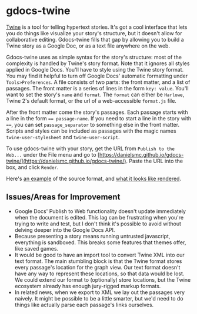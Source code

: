 # gdocs-twine
[Twine](https://twinery.org) is a tool for telling hypertext stories. It's got a cool interface that lets you do things like visualize your story's structure, but it doesn't allow for collaborative editing. Gdocs-twine fills that gap by allowing you to build a Twine story as a Google Doc, or as a text file anywhere on the web. 

Gdocs-twine uses as simple syntax for the story's structure: most of the complexity is handled by Twine's story format. Note that it ignores all styles applied in Google Docs. You'll have to style using the Twine story format. You may find it helpful to turn off Google Docs' automatic formatting under `Tools>Preferences`. A file consists of two parts: the front matter, and a list of passages. The front matter is a series of lines in the form `key: value`. You'll want to set the story's `name` and `format`. The `format` can either be `Harlowe`, Twine 2's default format, or the url of a web-accessible `format.js` file.

After the front matter come the story's passages. Each passage starts with a line in the form `== passage-name`. If you need to start a line in the story with `==`, you can set `passage_separator` to something else in the front matter. Scripts and styles can be included as passages with the magic names `twine-user-stylesheet` and `twine-user-script`.

To use gdocs-twine with your story, get the URL from `Publish to the Web...` under the File menu and go to [https://danielsmc.github.io/gdocs-twine/](https://danielsmc.github.io/gdocs-twine/). Paste the URL into the box, and click `Render`.

Here's [an example](https://docs.google.com/document/d/1qehNM140m47Mykxpcj9JO9tE_ghJDUacv4B6fhs_jmY/pub) of the source format, and [what it looks like rendered](https://danielsmc.github.io/gdocs-twine/?doc=https%3A%2F%2Fdocs.google.com%2Fdocument%2Fd%2F1qehNM140m47Mykxpcj9JO9tE_ghJDUacv4B6fhs_jmY%2Fpub).

## Issues/Areas for Improvement
* Google Docs' Publish to Web functionality doesn't update immediately when the document is edited. This lag can be frustrating when you're trying to write and test, but I don't think it's possible to avoid without delving deeper into the Google Docs API.
* Because presenting a story means running untrusted javascript, everything is sandboxed. This breaks some features that themes offer, like saved games.
* It would be good to have an import tool to convert Twine XML into our text format. The main stumbling block is that the Twine format stores every passage's location for the graph view. Our text format doesn't have any way to represent these locations, so that data would be lost. We could extend our format to (optionally) store locations, but the Twine ecosystem already has enough jury-rigged markup formats.
* In related news, when we export to XML we lay out the passages very naively. It might be possible to be a little smarter, but we'd need to do things like actually parse each passage's links ourselves.
